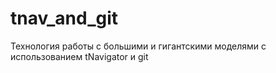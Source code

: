 tnav_and_git
============

Технология работы с большими и гигантскими моделями с использованием tNavigator и git